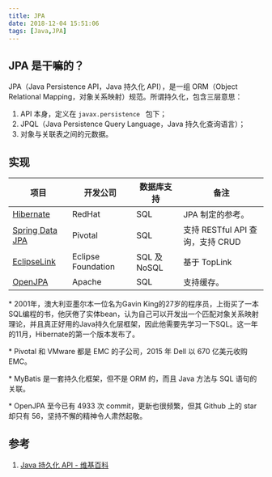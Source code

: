 ```yaml
---
title: JPA
date: 2018-12-04 15:51:06
tags: [Java,JPA]
---
```


##  JPA 是干嘛的？

JPA（Java Persistence API，Java 持久化 API），是一组 ORM（Object Relational Mapping，对象关系映射）规范。所谓持久化，包含三层意思：

1. API 本身，定义在 `javax.persistence ` 包下；
2. JPQL（Java Persistence Query Language，Java 持久化查询语言）；
3. 对象与关联表之间的元数据。

## 实现

| 项目                                                         | 开发公司           | 数据库支持  | 备注                             |
| ------------------------------------------------------------ | ------------------ | ----------- | -------------------------------- |
| [Hibernate](http://hibernate.org/)                           | RedHat             | SQL         | JPA 制定的参考。                 |
| [Spring Data JPA](https://docs.spring.io/spring-data/jpa/docs/2.1.3.RELEASE/reference/html/) | Pivotal            | SQL         | 支持 RESTful API 查询，支持 CRUD |
| [EclipseLink](https://www.eclipse.org/eclipselink/)          | Eclipse Foundation | SQL 及NoSQL | 基于 TopLink                     |
| [OpenJPA](https://openjpa.apache.org/)                       | Apache             | SQL         | 支持缓存。                       |

\* 2001年，澳大利亚墨尔本一位名为Gavin King的27岁的程序员，上街买了一本SQL编程的书，他厌倦了实体bean，认为自己可以开发出一个匹配对象关系映射理论，并且真正好用的Java持久化层框架，因此他需要先学习一下SQL。这一年的11月，Hibernate的第一个版本发布了。

\* Pivotal 和 VMware 都是 EMC 的子公司，2015 年 Dell 以 670 亿美元收购 EMC。 

\* MyBatis 是一套持久化框架，但不是 ORM 的，而且 Java 方法与 SQL 语句的关联。

\* OpenJPA 至今已有 4933 次 commit，更新也很频繁，但其 Github 上的 star 却只有 56，坚持不懈的精神令人肃然起敬。

## 参考

1. [Java 持久化 API - 维基百科](https://zh.wikipedia.org/zh-cn/Java%E6%8C%81%E4%B9%85%E5%8C%96API)